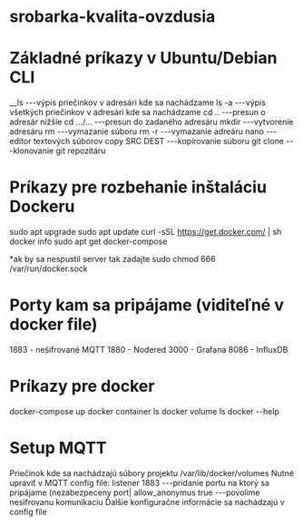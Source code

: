 # srobarka-kvalita-ovzdusia
 

# Základné príkazy v Ubuntu/Debian CLI
__ls ---výpis priečinkov v adresári kde sa nachádzame
  ls -a ---výpis všetkých priečinkov v adresári kde sa nachádzame
  cd .. ---presun o adresár nižšie
  cd .../... ---presun do zadaného adresáru
  mkdir ---vytvorenie adresáru 
  rm ---vymazanie súboru
  rm -r ---vymazanie adreáru
  nano ---editor textových súborov
  copy SRC DEST ---kopírovanie súboru
  git clone ---klonovanie git repozitáru

# Príkazy pre rozbehanie inštaláciu Dockeru
  sudo apt upgrade
  sudo apt update
  curl -sSL https://get.docker.com/ | sh
  docker info
  sudo apt get docker-compose

  *ak by sa nespustil server tak zadajte 
  sudo chmod 666 /var/run/docker.sock

# Porty kam sa pripájame (viditeľné v docker file)
  1883 - nešifrované MQTT
  1880 - Nodered
  3000 - Grafana
  8086 - InfluxDB

# Príkazy pre docker
  docker-compose up
  docker container ls
  docker volume ls
  docker --help

# Setup MQTT 
  Priečinok kde sa nachádzajú súbory projektu /var/lib/docker/volumes
  Nutné upraviť v MQTT config file:
  listener 1883 ---pridanie portu na ktorý sa pripájame (nezabezpeceny port|
  allow_anonymus true ---povolime nesifrovanu komunikaciu
  Ďalšie konfiguračne informácie sa nachádzajú v config file

